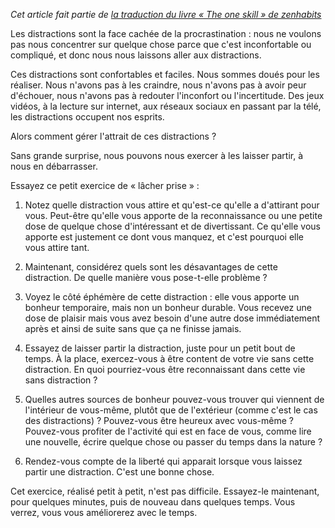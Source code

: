 <!-- 
.. title: Gérer les distractions
.. slug: gerer-les-distractions
.. date: 2014-10-06 22:26:13.491637+02:00
.. tags: Zen habits, L'unique compétence
.. category: 
.. link: 
.. description: 
.. type: text
-->

_Cet article fait partie de [la traduction du livre « The one skill » de zenhabits](/blog/traduction-du-livre-the-one-skill-de-zenhabits/)_

Les distractions sont la face cachée de la procrastination : nous ne voulons pas nous concentrer sur quelque chose parce que c'est inconfortable ou compliqué, et donc nous nous laissons aller aux distractions.
<!-- TEASER_END -->
Ces distractions sont confortables et faciles. Nous sommes doués pour les réaliser. Nous n'avons pas à les craindre, nous n'avons pas à avoir peur d'échouer, nous n'avons pas à redouter l'inconfort ou l'incertitude. Des jeux vidéos, à la lecture sur internet, aux réseaux sociaux en passant par la télé, les distractions occupent nos esprits.

Alors comment gérer l'attrait de ces distractions ?

Sans grande surprise, nous pouvons nous exercer à les laisser partir, à nous en débarrasser.

Essayez ce petit exercice de « lâcher prise » :

1. Notez quelle distraction vous attire et qu'est-ce qu'elle a d'attirant pour vous. Peut-être qu'elle vous apporte de la reconnaissance ou une petite dose de quelque chose d'intéressant et de divertissant. Ce qu'elle vous apporte est justement ce dont vous manquez, et c'est pourquoi elle vous attire tant.

2. Maintenant, considérez quels sont les désavantages de cette distraction. De quelle manière vous pose-t-elle problème ?

3. Voyez le côté éphémère de cette distraction : elle vous apporte un bonheur temporaire, mais non un bonheur durable. Vous recevez une dose de plaisir mais vous avez besoin d'une autre dose immédiatement après et ainsi de suite sans que ça ne finisse jamais.

4. Essayez de laisser partir la distraction, juste pour un petit bout de temps. À la place, exercez-vous à être content de votre vie sans cette distraction. En quoi pourriez-vous être reconnaissant dans cette vie sans distraction ?

5. Quelles autres sources de bonheur pouvez-vous trouver qui viennent de l'intérieur de vous-même, plutôt que de l'extérieur (comme c'est le cas des distractions) ? Pouvez-vous être heureux avec vous-même ? Pouvez-vous profiter de l'activité qui est en face de vous, comme lire une nouvelle, écrire quelque chose ou passer du temps dans la nature ?

6. Rendez-vous compte de la liberté qui apparait lorsque vous laissez partir une distraction. C'est une bonne chose.

Cet exercice, réalisé petit à petit, n'est pas difficile. Essayez-le maintenant, pour quelques minutes, puis de nouveau dans quelques temps. Vous verrez, vous vous améliorerez avec le temps.

